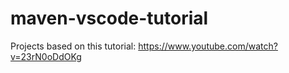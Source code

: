 # maven-vscode-tutorial

Projects based on this tutorial:
https://www.youtube.com/watch?v=23rN0oDdOKg